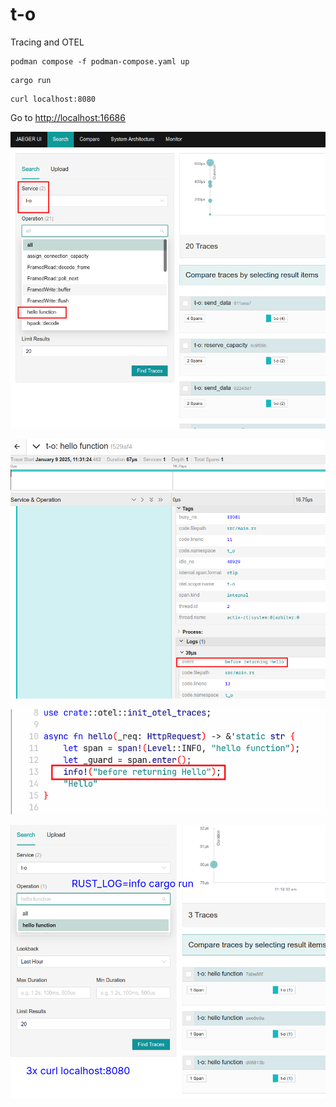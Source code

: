 # t-o

Tracing and OTEL


```shell
podman compose -f podman-compose.yaml up
```

```shell
cargo run
```


```shell
curl localhost:8080
```

Go to [http://localhost:16686](http://localhost:16686)


![result-1](1.png)

![result-2](2.png)

![result-3](3.png)

![result-4](4.png)
